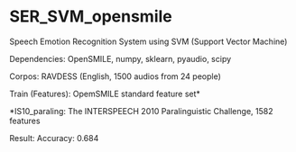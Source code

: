 # SER_SVM_opensmile
 
Speech Emotion Recognition System using SVM (Support Vector Machine)

Dependencies: OpenSMILE, numpy, sklearn, pyaudio, scipy

Corpos: RAVDESS (English, 1500 audios from 24 people)

Train (Features): OpemSMILE standard feature set*

*IS10_paraling: The INTERSPEECH 2010 Paralinguistic Challenge, 1582 features

Result: Accuracy: 0.684
